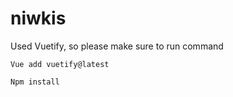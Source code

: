 # niwkis


Used Vuetify, so please make sure to run command


```
Vue add vuetify@latest
```

```
Npm install
```


